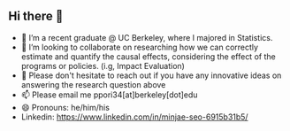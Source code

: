 ## Hi there 👋

- 🔭 I’m a recent graduate @ UC Berkeley, where I majored in Statistics.
- 👯 I’m looking to collaborate on researching how we can correctly estimate and quantify the causal effects, considering the effect of the programs or policies. (i.g, Impact Evaluation)
- 💬 Please don't hesitate to reach out if you have any innovative ideas on answering the research question above
- 📫 Please email me ppori34[at]berkeley[dot]edu
- 😄 Pronouns: he/him/his
- Linkedin: https://www.linkedin.com/in/minjae-seo-6915b31b5/
